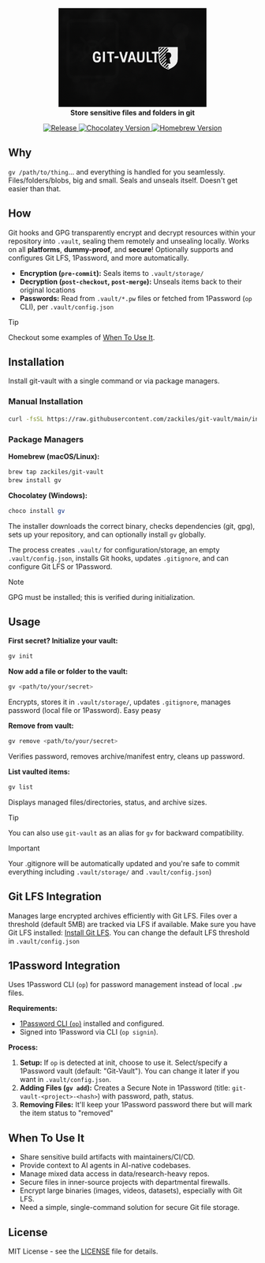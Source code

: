 <div align="center">
  <img src="logo.png" alt="Git-Vault Logo" style="max-width: 100%; max-height: 200px;">
  <div align="center">
    <b>Store sensitive files and folders in git</b>
  </div>
  <p>
    <a href="https://github.com/zackiles/git-vault/actions/workflows/release.yml">
      <img src="https://github.com/zackiles/git-vault/actions/workflows/release.yml/badge.svg" alt="Release">
    </a>
    <a href="https://chocolatey.org/packages/git-vault">
      <img src="https://img.shields.io/chocolatey/v/git-vault" alt="Chocolatey Version">
    </a>
    <a href="https://github.com/zackiles/homebrew-git-vault">
      <img src="https://img.shields.io/homebrew/v/zackiles/git-vault/git-vault" alt="Homebrew Version">
    </a>
  </p>
</div>

## Why

`gv /path/to/thing`... and everything is handled for you seamlessly. Files/folders/blobs, big and small. Seals and unseals itself. Doesn't get easier than that.

## How

Git hooks and GPG transparently encrypt and decrypt resources within your repository into `.vault`, sealing them remotely and unsealing locally. Works on all **platforms**, **dummy-proof**, and **secure**! Optionally supports and configures Git LFS, 1Password, and more automatically.

- **Encryption (`pre-commit`):** Seals items to `.vault/storage/`
- **Decryption (`post-checkout`, `post-merge`):** Unseals items back to their original locations
- **Passwords:** Read from `.vault/*.pw` files or fetched from 1Password (`op` CLI), per `.vault/config.json`

> [!TIP]
> Checkout some examples of [When To Use It](#when-to-use-it).

## Installation

Install git-vault with a single command or via package managers.

### Manual Installation

```bash
curl -fsSL https://raw.githubusercontent.com/zackiles/git-vault/main/install.sh | bash
```

### Package Managers

**Homebrew (macOS/Linux):**

```bash
brew tap zackiles/git-vault
brew install gv
```

**Chocolatey (Windows):**

```powershell
choco install gv
```

The installer downloads the correct binary, checks dependencies (git, gpg), sets up your repository, and can optionally install `gv` globally.

The process creates `.vault/` for configuration/storage, an empty `.vault/config.json`, installs Git hooks, updates `.gitignore`, and can configure Git LFS or 1Password.

> [!NOTE]
> GPG must be installed; this is verified during initialization.

## Usage

**First secret? Initialize your vault:**

```bash
gv init
```

**Now add a file or folder to the vault:**

```bash
gv <path/to/your/secret>
```

Encrypts, stores it in `.vault/storage/`, updates `.gitignore`, manages password (local file or 1Password). Easy peasy

**Remove from vault:**

```bash
gv remove <path/to/your/secret>
```

Verifies password, removes archive/manifest entry, cleans up password.

**List vaulted items:**

```bash
gv list
```

Displays managed files/directories, status, and archive sizes.

> [!TIP]
> You can also use `git-vault` as an alias for `gv` for backward compatibility.

> [!IMPORTANT]
> Your .gitignore will be automatically updated and you're safe to commit everything including `.vault/storage/` and `.vault/config.json`)

## Git LFS Integration

Manages large encrypted archives efficiently with Git LFS. Files over a threshold (default 5MB) are tracked via LFS if available. Make sure you have Git LFS installed: [Install Git LFS](https://git-lfs.github.com/). You can change the default LFS threshold in `.vault/config.json`

## 1Password Integration

Uses 1Password CLI (`op`) for password management instead of local `.pw` files.

**Requirements:**

- [1Password CLI (`op`)](https://1password.com/downloads/command-line/) installed and configured.
- Signed into 1Password via CLI (`op signin`).

**Process:**

1. **Setup:** If `op` is detected at init, choose to use it. Select/specify a 1Password vault (default: "Git-Vault"). You can change it later if you want in `.vault/config.json`.
2. **Adding Files (`gv add`):** Creates a Secure Note in 1Password (title: `git-vault-<project>-<hash>`) with password, path, status.
3. **Removing Files:** It'll keep your 1Password password there but will mark the item status to "removed"

## When To Use It

- Share sensitive build artifacts with maintainers/CI/CD.
- Provide context to AI agents in AI-native codebases.
- Manage mixed data access in data/research-heavy repos.
- Secure files in inner-source projects with departmental firewalls.
- Encrypt large binaries (images, videos, datasets), especially with Git LFS.
- Need a simple, single-command solution for secure Git file storage.

## License

MIT License - see the [LICENSE](LICENSE) file for details.
